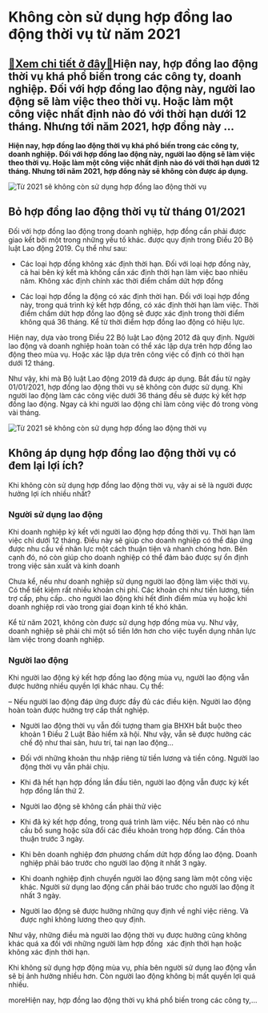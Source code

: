 Không còn sử dụng hợp đồng lao động thời vụ từ năm 2021
=======================================================

[:gift:Xem chi tiết ở đây:gift:](https://hddtvn.com/khong-con-su-dung-hop-dong-lao-dong-thoi-vu-tu-nam-2021/)Hiện nay, hợp đồng lao động thời vụ khá phổ biến trong các công ty, doanh nghiệp. Đối với hợp đồng lao động này, người lao động sẽ làm việc theo thời vụ. Hoặc làm một công việc nhất định nào đó với thời hạn dưới 12 tháng. Nhưng tới năm 2021, hợp đồng này …
----------------------------------------------------------------------------------------------------------------------------------------------------------------------------------------------------------------------------------------------------------------

**Hiện nay, hợp đồng lao động thời vụ khá phổ biến trong các công ty, doanh nghiệp. Đối với hợp đồng lao động này, người lao động sẽ làm việc theo thời vụ. Hoặc làm một công việc nhất định nào đó với thời hạn dưới 12 tháng. Nhưng tới năm 2021, hợp đồng này sẽ không còn được áp dụng.**


![Từ 2021 sẽ không còn sử dụng hợp đồng lao động thời vụ](https://hddtvn.com/wp-content/uploads/2021/01/8-gopy-1563111979417987525949.jpg)


Bỏ hợp đồng lao động thời vụ từ tháng 01/2021
---------------------------------------------


Đối với hợp đồng lao động trong doanh nghiệp, hợp đồng cần phải được giao kết bởi một trong những yếu tố khác. được quy định trong Điều 20 Bộ luật Lao động 2019. Cụ thể như sau:




* Các loại hợp đồng không xác định thời hạn. Đối với loại hợp đồng này, cả hai bên ký kết mà không cần xác định thời hạn làm việc bao nhiêu năm. Không xác định chính xác thời điểm chấm dứt hợp đồng

* Các loại hợp đồng la động có xác định thời hạn. Đối với loại hợp đồng này, trong quá trình ký kết hợp đồng, có xác định thời hạn làm việc. Thời điểm chấm dứt hợp đồng lao động sẽ được xác định trong thời điểm không quá 36 tháng. Kể từ thời điểm hợp đồng lao động có hiệu lực.



Hiện nay, dựa vào trong Điều 22 Bộ luật Lao động 2012 đã quy định. Người lao động và doanh nghiệp hoàn toàn có thể xác lập dựa trên hợp đồng lao động theo mùa vụ. Hoặc xác lập dựa trên công việc cố định có thời hạn dưới 12 tháng.


Như vậy, khi mà Bộ luật Lao động 2019 đã được áp dụng. Bắt đầu từ ngày 01/01/2021, hợp đồng lao động thời vụ sẽ không còn được sử dụng. Khi người lao động làm các công việc dưới 36 tháng đều sẽ được ký kết hợp đồng lao động. Ngay cả khi người lao động chỉ làm công việc đó trong vòng vài tháng.


![Từ 2021 sẽ không còn sử dụng hợp đồng lao động thời vụ](https://hddtvn.com/wp-content/uploads/2021/01/banner-5.jpg)


Không áp dụng hợp đồng lao động thời vụ có đem lại lợi ích?
-----------------------------------------------------------


Khi không còn sử dụng hợp đồng lao động thời vụ, vậy ai sẽ là người được hưởng lợi ích nhiều nhất?


### Người sử dụng lao động


Khi doanh nghiệp ký kết với người lao động hợp đồng thời vụ. Thời hạn làm việc chỉ dưới 12 tháng. Điều này sẽ giúp cho doanh nghiệp có thể đáp ứng được nhu cầu về nhân lực một cách thuận tiện và nhanh chóng hơn. Bên cạnh đó, nó còn giúp cho doanh nghiệp có thể đảm bảo được sự ổn định trong việc sản xuất và kinh doanh


Chưa kể, nếu như doanh nghiệp sử dụng người lao động làm việc thời vụ. Có thể tiết kiệm rất nhiều khoản chi phí. Các khoản chi như tiền lương, tiền trợ cấp, phụ cấp.. cho người lao động khi hết đỉnh điểm mùa vụ hoặc khi doanh nghiệp rơi vào trong giai đoạn kinh tế khó khăn.


Kể từ năm 2021, không còn được sử dụng hợp đồng mùa vụ. Như vậy, doanh nghiệp sẽ phải chi một số tiền lớn hơn cho việc tuyển dụng nhân lực làm việc trong doanh nghiệp.


### Người lao động


Khi người lao động ký kết hợp đồng lao động mùa vụ, người lao động vẫn được hưởng nhiều quyền lợi khác nhau. Cụ thể:  

– Nếu người lao động đáp ứng được đầy đủ các điều kiện. Người lao động hoàn toàn được hưởng trợ cấp thất nghiệp.




* Người lao động thời vụ vẫn đối tượng tham gia BHXH bắt buộc theo khoản 1 Điều 2 Luật Bảo hiểm xã hội. Như vậy, vẫn sẽ được hưởng các chế độ như thai sản, hưu trí, tai nạn lao động…

* Đối với những khoản thu nhập riêng từ tiền lương và tiền công. Người lao động thời vụ vẫn phải chịu.

* Khi đã hết hạn hợp đồng lần đầu tiên, người lao động vẫn được ký kết hợp đồng lần thứ 2.

* Người lao động sẽ không cần phải thử việc

* Khi đã ký kết hợp đồng, trong quá trình làm việc. Nếu bên nào có nhu cầu bổ sung hoặc sửa đổi các điều khoản trong hợp đồng. Cần thỏa thuận trước 3 ngày.

* Khi bên doanh nghiệp đơn phương chấm dứt hợp đồng lao động. Doanh nghiệp phải báo trước cho người lao động ít nhất 3 ngày.

* Khi doanh nghiệp định chuyển người lao động sang làm một công việc khác. Người sử dụng lao động cần phải báo trước cho người lao động ít nhất 3 ngày.

* Người lao động sẽ được hưởng những quy định về nghỉ việc riêng. Và được nghỉ không lương theo quy định.



Như vậy, những điều mà người lao động thời vụ được hưởng cũng không khác quá xa đối với những người làm hợp đồng  xác định thời hạn hoặc không xác định thời hạn.


Khi không sử dụng hợp động mùa vụ, phía bên người sử dụng lao động vẫn sẽ bị ảnh hưởng nhiều hơn. Còn người lao động không bị mất quyền lợi quá nhiều.


moreHiện nay, hợp đồng lao động thời vụ khá phổ biến trong các công ty,…

